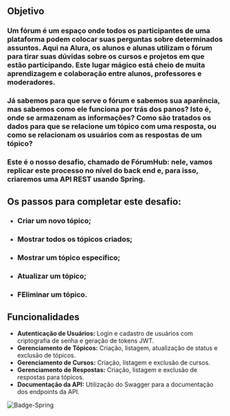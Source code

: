 ## Objetivo

### Um fórum é um espaço onde todos os participantes de uma plataforma podem colocar suas perguntas sobre determinados assuntos. Aqui na Alura, os alunos e alunas utilizam o fórum para tirar suas dúvidas sobre os cursos e projetos em que estão participando. Este lugar mágico está cheio de muita aprendizagem e colaboração entre alunos, professores e moderadores.

### Já sabemos para que serve o fórum e sabemos sua aparência, mas sabemos como ele funciona por trás dos panos? Isto é, onde se armazenam as informações? Como são tratados os dados para que se relacione um tópico com uma resposta, ou como se relacionam os usuários com as respostas de um tópico?

### Este é o nosso desafio, chamado de FórumHub: nele, vamos replicar este processo no nível do back end e, para isso, criaremos uma API REST usando Spring.

## Os passos para completar este desafio:

* ### Criar um novo tópico;

* ### Mostrar todos os tópicos criados;

* ### Mostrar um tópico específico;

* ### Atualizar um tópico;

* ### FEliminar um tópico.

## Funcionalidades

- **Autenticação de Usuários:** Login e cadastro de usuários com criptografia de senha e geração de tokens JWT.
- **Gerenciamento de Tópicos:** Criação, listagem, atualização de status e exclusão de tópicos.
- **Gerenciamento de Cursos:** Criação, listagem e exclusão de cursos.
- **Gerenciamento de Respostas:** Criação, listagem e exclusão de respostas para tópicos.
- **Documentação da API:** Utilização do Swagger para a documentação dos endpoints da API.
  
![Badge-Spring](https://github.com/user-attachments/assets/5e607e58-dc4e-4aa2-9c90-4b366fa1987d)
